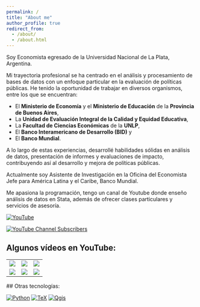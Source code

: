 ```yaml
---
permalink: /
title: "About me"
author_profile: true
redirect_from: 
  - /about/
  - /about.html
---
```


Soy Economista egresado de la Universidad Nacional de La Plata, Argentina.

Mi trayectoria profesional se ha centrado en el análisis y procesamiento de bases de datos con un enfoque particular en la evaluación de políticas públicas.
He tenido la oportunidad de trabajar en diversos organismos, entre los que se encuentran: 
- El **Ministerio de Economía** y el **Ministerio de Educación** de la **Provincia de Buenos Aires**,
- La **Unidad de Evaluación Integral de la Calidad y Equidad Educativa**,
- La **Facultad de Ciencias Económicas** de la **UNLP**,
- El **Banco Interamericano de Desarrollo (BID)** y
- El **Banco Mundial**.

A lo largo de estas experiencias, desarrollé habilidades sólidas en análisis de datos, presentación de informes y evaluaciones de impacto, contribuyendo así al desarrollo y mejora de políticas públicas.

Actualmente soy Asistente de Investigación en la Oficina del Economista Jefe para América Latina y el Caribe, Banco Mundial.

Me apasiona la programación, tengo un canal de Youtube donde enseño análisis de datos en Stata, además de ofrecer clases particulares y servicios de asesoría.

[![YouTube](https://img.shields.io/badge/YouTube-Stateando-FF0000?style=for-the-badge&logo=youtube&logoColor=white&labelColor=101010)](https://youtube.com/@stateando)

[![YouTube Channel Subscribers](https://img.shields.io/youtube/channel/subscribers/UC-jqicSCWen_FCATDcFVORQ)](https://www.youtube.com/channel/UC-jqicSCWen_FCATDcFVORQ)

## Algunos vídeos en YouTube:

<table style="width:100%">
<tr>
<td>
<a href="https://youtu.be/Z2XGFCowcDM">
<img src="http://i3.ytimg.com/vi/Z2XGFCowcDM/maxresdefault.jpg">
</a>
</td>
<td>
<a href="https://youtu.be/AS2omqYhkR0">
<img src="http://i3.ytimg.com/vi/AS2omqYhkR0/maxresdefault.jpg">
</a>
</td>
<td>
<a href="https://youtu.be/HNJjLIEQ1g0">
<img src="http://i3.ytimg.com/vi/HNJjLIEQ1g0/maxresdefault.jpg">
</a>
</td>
</tr>
<tr>
<td>
<a href="https://youtu.be/e7ABd5t7kRI">
<img src="http://i3.ytimg.com/vi/e7ABd5t7kRI/maxresdefault.jpg">
</a>
</td>
<td>
<a href="https://youtu.be/NgM3adJrjKo">
<img src="http://i3.ytimg.com/vi/NgM3adJrjKo/maxresdefault.jpg">
</a>
</td>
<td>
<a href="https://youtu.be/vbcGwqUCIFE">
<img src="http://i3.ytimg.com/vi/vbcGwqUCIFE/maxresdefault.jpg">
</a>
</td>
</tr>

</table>
## Otras tecnologías:

[![Python](https://img.shields.io/badge/Python-blue?style=for-the-badge&logo=python&logoColor=white&labelColor=101010)]()
[![TeX](https://img.shields.io/badge/Tex-purple?style=for-the-badge&logo=Tex&logoColor=white&labelColor=101010)]()
[![Qgis](https://img.shields.io/badge/Qgis-green?style=for-the-badge&logo=Tex&logoColor=white&labelColor=101010)]()
